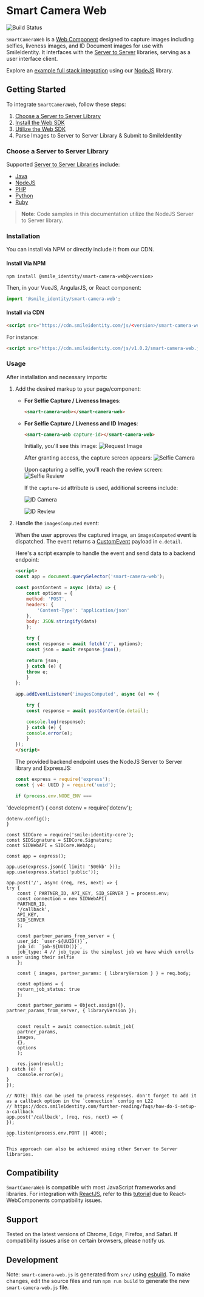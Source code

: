 # Smart Camera Web

![Build Status](https://github.com/smileidentity/smart-camera-web/actions/workflows/deploy-preview.yml/badge.svg)

`SmartCameraWeb` is a [Web Component](https://developer.mozilla.org/en-US/docs/Web/Web_Components) designed to capture images including selfies, liveness images, and ID Document images for use with SmileIdentity. It interfaces with the [Server to Server](https://docs.smileidentity.com/server-to-server) libraries, serving as a user interface client.

Explore an [example full stack integration](https://glitch.com/edit/#!/smart-camera-web-demo-node) using our [NodeJS](https://docs.smileidentity.com/server-to-server/javascript) library.

## Getting Started

To integrate `SmartCameraWeb`, follow these steps:

1. [Choose a Server to Server Library](#choose-a-server-to-server-library)
2. [Install the Web SDK](#installation)
3. [Utilize the Web SDK](#usage)
4. Parse Images to Server to Server Library & Submit to SmileIdentity

### Choose a Server to Server Library

Supported [Server to Server Libraries](https://docs.smileidentity.com/server-to-server) include:

- [Java](https://docs.smileidentity.com/server-to-server/java)
- [NodeJS](https://docs.smileidentity.com/server-to-server/javascript)
- [PHP](https://docs.smileidentity.com/server-to-server/php)
- [Python](https://docs.smileidentity.com/server-to-server/python)
- [Ruby](https://docs.smileidentity.com/server-to-server/ruby)

> **Note**: Code samples in this documentation utilize the NodeJS Server to Server library.

### Installation

You can install via NPM or directly include it from our CDN.

#### Install Via NPM

```shell
npm install @smile_identity/smart-camera-web@<version>
```

Then, in your VueJS, AngularJS, or React component:

```js
import '@smile_identity/smart-camera-web';
```

#### Install via CDN

```html
<script src="https://cdn.smileidentity.com/js/<version>/smart-camera-web.js"></script>
```

For instance:

```html
<script src="https://cdn.smileidentity.com/js/v1.0.2/smart-camera-web.js"></script>
```

### Usage

After installation and necessary imports:

1. Add the desired markup to your page/component:

    - **For Selfie Capture / Liveness Images**:

      ```html
      <smart-camera-web></smart-camera-web>
      ```

    - **For Selfie Capture / Liveness and ID Images**:

      ```html
      <smart-camera-web capture-id></smart-camera-web>
      ```

      Initially, you'll see this image:
      ![Request Image](https://cdn.smileidentity.com/images/smart-camera-web/request.jpg)

      After granting access, the capture screen appears:
      ![Selfie Camera](https://cdn.smileidentity.com/images/smart-camera-web/selfie-camera.png)

      Upon capturing a selfie, you'll reach the review screen:
      ![Selfie Review](https://cdn.smileidentity.com/images/smart-camera-web/selfie-review.png)

      If the `capture-id` attribute is used, additional screens include:

      ![ID Camera](https://cdn.smileidentity.com/images/smart-camera-web/id-camera.png)

      ![ID Review](https://cdn.smileidentity.com/images/smart-camera-web/id-review.png)

2. Handle the `imagesComputed` event:

    When the user approves the captured image, an `imagesComputed` event is dispatched. The event returns a [CustomEvent](https://developer.mozilla.org/en-US/docs/Web/API/CustomEvent/CustomEvent) payload in `e.detail`.

    Here's a script example to handle the event and send data to a backend endpoint:

    ```html
    <script>
    const app = document.querySelector('smart-camera-web');

    const postContent = async (data) => {
        const options = {
        method: 'POST',
        headers: {
            'Content-Type': 'application/json'
        },
        body: JSON.stringify(data)
        };

        try {
        const response = await fetch('/', options);
        const json = await response.json();

        return json;
        } catch (e) {
        throw e;
        }
    };

    app.addEventListener('imagesComputed', async (e) => {

        try {
        const response = await postContent(e.detail);

        console.log(response);
        } catch (e) {
        console.error(e);
        }
    });
    </script>
    ```

    The provided backend endpoint uses the NodeJS Server to Server library and ExpressJS:

    ```js
    const express = require('express');
    const { v4: UUID } = require('uuid');

    if (process.env.NODE_ENV ===

 'development') {
    const dotenv = require('dotenv');

    dotenv.config();
    }

    const SIDCore = require('smile-identity-core');
    const SIDSignature = SIDCore.Signature;
    const SIDWebAPI = SIDCore.WebApi;

    const app = express();

    app.use(express.json({ limit: '500kb' }));
    app.use(express.static('public'));

    app.post('/', async (req, res, next) => {
    try {
        const { PARTNER_ID, API_KEY, SID_SERVER } = process.env;
        const connection = new SIDWebAPI(
        PARTNER_ID,
        '/callback',
        API_KEY,
        SID_SERVER
        );

        const partner_params_from_server = {
        user_id: `user-${UUID()}`,
        job_id: `job-${UUID()}`,
        job_type: 4 // job_type is the simplest job we have which enrolls a user using their selfie
        };

        const { images, partner_params: { libraryVersion } } = req.body;

        const options = {
        return_job_status: true
        };
        
        const partner_params = Object.assign({}, partner_params_from_server, { libraryVersion });
        
        
        const result = await connection.submit_job(
        partner_params,
        images,
        {},
        options
        );

        res.json(result);
    } catch (e) {
        console.error(e);
    }
    });

    // NOTE: This can be used to process responses. don't forget to add it as a callback option in the `connection` config on L22
    // https://docs.smileidentity.com/further-reading/faqs/how-do-i-setup-a-callback
    app.post('/callback', (req, res, next) => {
    });

    app.listen(process.env.PORT || 4000);
    ```

    This approach can also be achieved using other Server to Server libraries.

## Compatibility

`SmartCameraWeb` is compatible with most JavaScript frameworks and libraries. For integration with [ReactJS](https://reactjs.org), refer to this [tutorial](https://www.robinwieruch.de/react-web-components) due to React-WebComponents compatibility issues.

## Support

Tested on the latest versions of Chrome, Edge, Firefox, and Safari. If compatibility issues arise on certain browsers, please notify us.

## Development

Note: `smart-camera-web.js` is generated from `src/` using [esbuild](https://esbuild.github.io/). To make changes, edit the source files and run `npm run build` to generate the new `smart-camera-web.js` file.